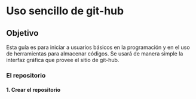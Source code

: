 # Uso sencillo de git-hub 

## Objetivo 
Esta guía es para iniciar a usuarios básicos en la programación y en el uso de herramientas para almacenar códigos.
Se usará de manera simple la interfaz gráfica que provee el sitio de git-hub.

### El repositorio

#### 1. Crear el repositorio

